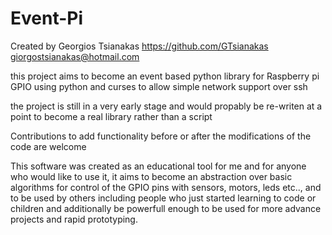 # Event-Pi
Created by Georgios Tsianakas https://github.com/GTsianakas giorgostsianakas@hotmail.com

this project aims to become an event based python library for Raspberry pi GPIO using python and curses to allow simple network support over ssh

the project is still in a very early stage and would propably be re-writen at a point to become a real library rather than a script

Contributions to add functionality before or after the modifications of the code are welcome

This software was created as an educational tool for me and for anyone who would like to use it, it aims to become an abstraction over basic algorithms for control of the GPIO pins with sensors, motors, leds etc.., and to be used by others including people who just started learning to code or children and additionally be powerfull enough to be used for more advance projects and rapid prototyping.

